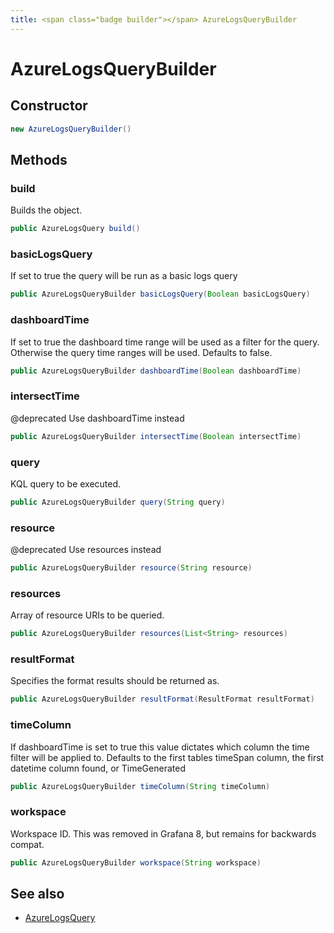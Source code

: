 ```yaml
---
title: <span class="badge builder"></span> AzureLogsQueryBuilder
---
```

# <span class="badge builder"></span> AzureLogsQueryBuilder

## Constructor

```java
new AzureLogsQueryBuilder()
```
## Methods

### <span class="badge object-method"></span> build

Builds the object.

```java
public AzureLogsQuery build()
```

### <span class="badge object-method"></span> basicLogsQuery

If set to true the query will be run as a basic logs query

```java
public AzureLogsQueryBuilder basicLogsQuery(Boolean basicLogsQuery)
```

### <span class="badge object-method"></span> dashboardTime

If set to true the dashboard time range will be used as a filter for the query. Otherwise the query time ranges will be used. Defaults to false.

```java
public AzureLogsQueryBuilder dashboardTime(Boolean dashboardTime)
```

### <span class="badge object-method"></span> intersectTime

@deprecated Use dashboardTime instead

```java
public AzureLogsQueryBuilder intersectTime(Boolean intersectTime)
```

### <span class="badge object-method"></span> query

KQL query to be executed.

```java
public AzureLogsQueryBuilder query(String query)
```

### <span class="badge object-method"></span> resource

@deprecated Use resources instead

```java
public AzureLogsQueryBuilder resource(String resource)
```

### <span class="badge object-method"></span> resources

Array of resource URIs to be queried.

```java
public AzureLogsQueryBuilder resources(List<String> resources)
```

### <span class="badge object-method"></span> resultFormat

Specifies the format results should be returned as.

```java
public AzureLogsQueryBuilder resultFormat(ResultFormat resultFormat)
```

### <span class="badge object-method"></span> timeColumn

If dashboardTime is set to true this value dictates which column the time filter will be applied to. Defaults to the first tables timeSpan column, the first datetime column found, or TimeGenerated

```java
public AzureLogsQueryBuilder timeColumn(String timeColumn)
```

### <span class="badge object-method"></span> workspace

Workspace ID. This was removed in Grafana 8, but remains for backwards compat.

```java
public AzureLogsQueryBuilder workspace(String workspace)
```

## See also

 * <span class="badge object-type-class"></span> [AzureLogsQuery](./object-AzureLogsQuery.md)
